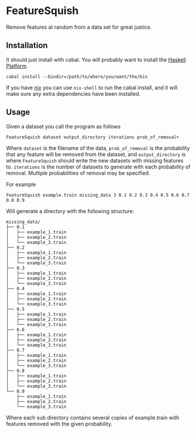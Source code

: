 FeatureSquish
=============

Remove features at random from a data set for great justice.

Installation
------------

It should just install with cabal. You will probably want to install
the [Haskell Platform](https://www.haskell.org/platform/).

    cabal install --bindir=/path/to/where/you/want/the/bin

If you have [nix](http://nixos.org/nix/) you can use `nix-shell` to
run the cabal install, and it will make sure any extra dependencies
have been installed.

Usage
-----

Given a dataset you call the program as follows

    FeatureSquish dataset output_directory iterations prob_of_removal+

Where `dataset` is the filename of the data, `prob_of_removal` is the
probability that any feature will be removed from the dataset, and
`output_directory` is where `FeatureSquish` should write the new
datasets with missing features to. `iterations` is the number of
datasets to generate with each probability of removal. Multiple
probabilities of removal may be specified.

For example

    FeatureSquish example.train missing_data 3 0.1 0.2 0.3 0.4 0.5 0.6 0.7 0.8 0.9

Will generate a directory with the following structure:

    missing_data/
    ├── 0.1
    │   ├── example_1.train
    │   ├── example_2.train
    │   └── example_3.train
    ├── 0.2
    │   ├── example_1.train
    │   ├── example_2.train
    │   └── example_3.train
    ├── 0.3
    │   ├── example_1.train
    │   ├── example_2.train
    │   └── example_3.train
    ├── 0.4
    │   ├── example_1.train
    │   ├── example_2.train
    │   └── example_3.train
    ├── 0.5
    │   ├── example_1.train
    │   ├── example_2.train
    │   └── example_3.train
    ├── 0.6
    │   ├── example_1.train
    │   ├── example_2.train
    │   └── example_3.train
    ├── 0.7
    │   ├── example_1.train
    │   ├── example_2.train
    │   └── example_3.train
    ├── 0.8
    │   ├── example_1.train
    │   ├── example_2.train
    │   └── example_3.train
    └── 0.9
        ├── example_1.train
        ├── example_2.train
        └── example_3.train

Where each sub directory contains several copies of example.train with features removed with the given probability.

